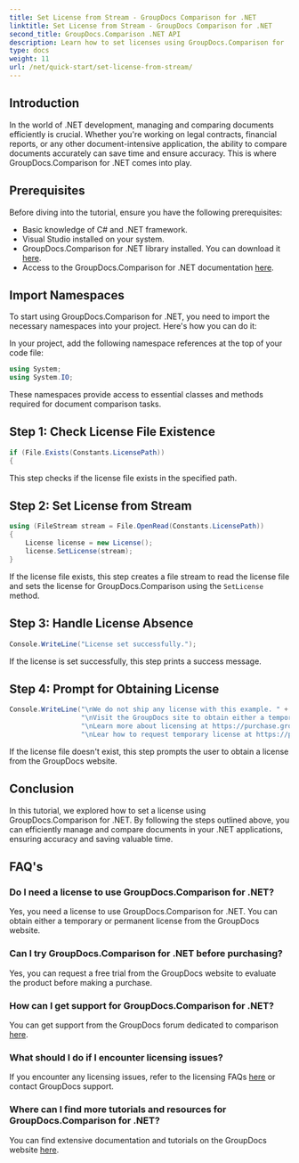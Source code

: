 ```yaml
---
title: Set License from Stream - GroupDocs Comparison for .NET
linktitle: Set License from Stream - GroupDocs Comparison for .NET
second_title: GroupDocs.Comparison .NET API
description: Learn how to set licenses using GroupDocs.Comparison for .NET efficiently. Ensure document accuracy and save time with this tutorial.
type: docs
weight: 11
url: /net/quick-start/set-license-from-stream/
---
```

## Introduction
In the world of .NET development, managing and comparing documents efficiently is crucial. Whether you're working on legal contracts, financial reports, or any other document-intensive application, the ability to compare documents accurately can save time and ensure accuracy. This is where GroupDocs.Comparison for .NET comes into play. 
## Prerequisites
Before diving into the tutorial, ensure you have the following prerequisites:
- Basic knowledge of C# and .NET framework.
- Visual Studio installed on your system.
- GroupDocs.Comparison for .NET library installed. You can download it [here](https://releases.groupdocs.com/comparison/net/).
- Access to the GroupDocs.Comparison for .NET documentation [here](https://reference.groupdocs.com/comparison/net/).

## Import Namespaces
To start using GroupDocs.Comparison for .NET, you need to import the necessary namespaces into your project. Here's how you can do it:

In your project, add the following namespace references at the top of your code file:
```csharp
using System;
using System.IO;
```
These namespaces provide access to essential classes and methods required for document comparison tasks.

## Step 1: Check License File Existence
```csharp
if (File.Exists(Constants.LicensePath))
{
```
This step checks if the license file exists in the specified path.
## Step 2: Set License from Stream
```csharp
using (FileStream stream = File.OpenRead(Constants.LicensePath))
{
    License license = new License();
    license.SetLicense(stream);
}
```
If the license file exists, this step creates a file stream to read the license file and sets the license for GroupDocs.Comparison using the `SetLicense` method.
## Step 3: Handle License Absence
```csharp
Console.WriteLine("License set successfully.");
```
If the license is set successfully, this step prints a success message.
## Step 4: Prompt for Obtaining License
```csharp
Console.WriteLine("\nWe do not ship any license with this example. " +
                  "\nVisit the GroupDocs site to obtain either a temporary or permanent license. " +
                  "\nLearn more about licensing at https://purchase.groupdocs.com/faqs/licensing. " +
                  "\nLear how to request temporary license at https://purchase.groupdocs.com/temporary-license.");
```
If the license file doesn't exist, this step prompts the user to obtain a license from the GroupDocs website.

## Conclusion
In this tutorial, we explored how to set a license using GroupDocs.Comparison for .NET. By following the steps outlined above, you can efficiently manage and compare documents in your .NET applications, ensuring accuracy and saving valuable time.
## FAQ's
### Do I need a license to use GroupDocs.Comparison for .NET?
Yes, you need a license to use GroupDocs.Comparison for .NET. You can obtain either a temporary or permanent license from the GroupDocs website.
### Can I try GroupDocs.Comparison for .NET before purchasing?
Yes, you can request a free trial from the GroupDocs website to evaluate the product before making a purchase.
### How can I get support for GroupDocs.Comparison for .NET?
You can get support from the GroupDocs forum dedicated to comparison [here](https://forum.groupdocs.com/c/comparison/12).
### What should I do if I encounter licensing issues?
If you encounter any licensing issues, refer to the licensing FAQs [here](https://purchase.groupdocs.com/faqs/licensing) or contact GroupDocs support.
### Where can I find more tutorials and resources for GroupDocs.Comparison for .NET?
You can find extensive documentation and tutorials on the GroupDocs website [here](https://reference.groupdocs.com/comparison/net/).
